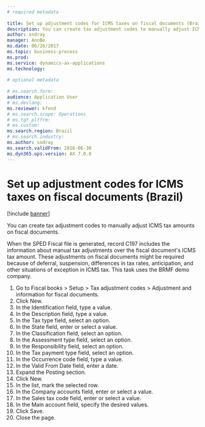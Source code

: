 ```yaml
--- 
# required metadata 
 
title: Set up adjustment codes for ICMS taxes on fiscal documents (Brazil)
description: You can create tax adjustment codes to manually adjust ICMS tax amounts on fiscal documents. 
author: sndray
manager: AnnBe 
ms.date: 06/26/2017
ms.topic: business-process 
ms.prod:  
ms.service: dynamics-ax-applications 
ms.technology:  
 
# optional metadata 
 
# ms.search.form:   
audience: Application User 
# ms.devlang:  
ms.reviewer: kfend
# ms.search.scope: Operations 
# ms.tgt_pltfrm:  
# ms.custom:  
ms.search.region: Brazil
# ms.search.industry: 
ms.author: sndray
ms.search.validFrom: 2016-06-30 
ms.dyn365.ops.version: AX 7.0.0 
---
```

# Set up adjustment codes for ICMS taxes on fiscal documents (Brazil)

[!include [banner](../../includes/banner.md)]

You can create tax adjustment codes to manually adjust ICMS tax amounts on fiscal documents.

When the SPED Fiscal file is generated, record C197 includes the information about manual tax adjustments over the fiscal document's ICMS tax amount. These adjustments on fiscal documents might be required because of deferral, suspension, differences in tax rates, anticipation, and other situations of exception in ICMS tax. This task uses the BRMF demo company.

1. Go to Fiscal books > Setup > Tax adjustment codes > Adjustment and information for fiscal documents.
2. Click New.
3. In the Identification field, type a value.
4. In the Description field, type a value.
5. In the Tax type field, select an option.
6. In the State field, enter or select a value.
7. In the Classification field, select an option.
8. In the Assessment type field, select an option.
9. In the Responsibility field, select an option.
10. In the Tax payment type field, select an option.
11. In the Occurrence code field, type a value.
12. In the Valid From Date field, enter a date.
13. Expand the Posting section.
14. Click New.
15. In the list, mark the selected row.
16. In the Company accounts field, enter or select a value.
17. In the Sales tax code field, enter or select a value.
18. In the Main account field, specify the desired values.
19. Click Save.
20. Close the page.

